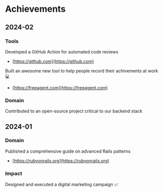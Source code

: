 # Achievements
## 2024-02

### Tools

Developed a GitHub Action for automated code reviews

* [https://github.com](https://github.com)

Built an awesome new tool to help people record their achivements at work 💻

* [https://freeagent.com](https://freeagent.com)


### Domain

Contributed to an open-source project critical to our backend stack

## 2024-01

### Domain

Published a comprehensive guide on advanced Rails patterns

* [https://rubyonrails.org](https://rubyonrails.org)


### Impact

Designed and executed a digital marketing campaign 📈
